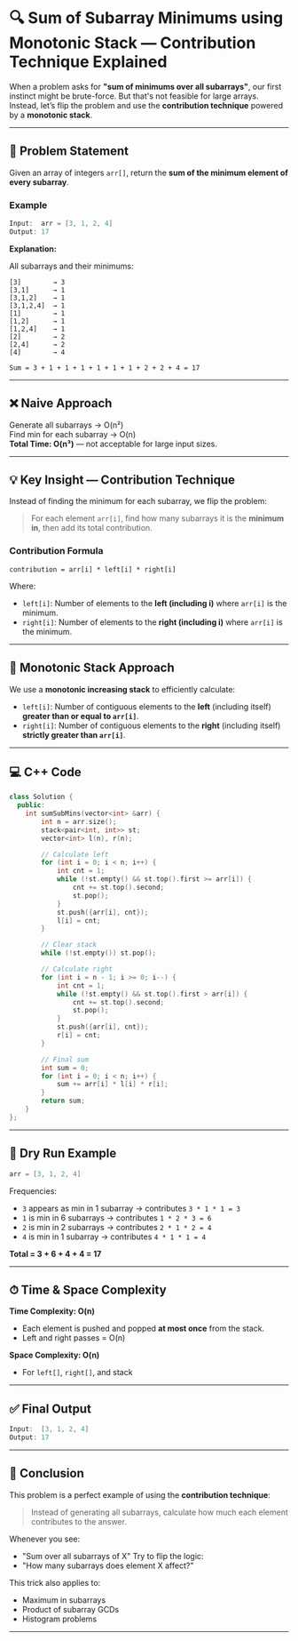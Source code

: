 # 🔍 Sum of Subarray Minimums using Monotonic Stack — Contribution Technique Explained

When a problem asks for **"sum of minimums over all subarrays"**, our first instinct might be brute-force. But that's not feasible for large arrays. Instead, let’s flip the problem and use the **contribution technique** powered by a **monotonic stack**.

---

## 📘 Problem Statement

Given an array of integers `arr[]`, return the **sum of the minimum element of every subarray**.

### Example

```cpp
Input:  arr = [3, 1, 2, 4]
Output: 17
```

**Explanation:**

All subarrays and their minimums:

```
[3]        → 3  
[3,1]      → 1  
[3,1,2]    → 1  
[3,1,2,4]  → 1  
[1]        → 1  
[1,2]      → 1  
[1,2,4]    → 1  
[2]        → 2  
[2,4]      → 2  
[4]        → 4  

Sum = 3 + 1 + 1 + 1 + 1 + 1 + 1 + 2 + 2 + 4 = 17
```

---

## ❌ Naive Approach

Generate all subarrays → O(n²)  
Find min for each subarray → O(n)  
**Total Time: O(n³)** — not acceptable for large input sizes.

---

## 💡 Key Insight — Contribution Technique

Instead of finding the minimum for each subarray, we flip the problem:

> For each element `arr[i]`, find how many subarrays it is the **minimum in**, then add its total contribution.

### Contribution Formula

```
contribution = arr[i] * left[i] * right[i]
```

Where:
- `left[i]`: Number of elements to the **left (including i)** where `arr[i]` is the minimum.
- `right[i]`: Number of elements to the **right (including i)** where `arr[i]` is the minimum.

---

## 🔄 Monotonic Stack Approach

We use a **monotonic increasing stack** to efficiently calculate:

- `left[i]`: Number of contiguous elements to the **left** (including itself) **greater than or equal to `arr[i]`**.
- `right[i]`: Number of contiguous elements to the **right** (including itself) **strictly greater than `arr[i]`**.

---

## 💻 C++ Code

```cpp
class Solution {
  public:
    int sumSubMins(vector<int> &arr) {
        int n = arr.size();
        stack<pair<int, int>> st;
        vector<int> l(n), r(n);

        // Calculate left
        for (int i = 0; i < n; i++) {
            int cnt = 1;
            while (!st.empty() && st.top().first >= arr[i]) {
                cnt += st.top().second;
                st.pop();
            }
            st.push({arr[i], cnt});
            l[i] = cnt;
        }

        // Clear stack
        while (!st.empty()) st.pop();

        // Calculate right
        for (int i = n - 1; i >= 0; i--) {
            int cnt = 1;
            while (!st.empty() && st.top().first > arr[i]) {
                cnt += st.top().second;
                st.pop();
            }
            st.push({arr[i], cnt});
            r[i] = cnt;
        }

        // Final sum
        int sum = 0;
        for (int i = 0; i < n; i++) {
            sum += arr[i] * l[i] * r[i];
        }
        return sum;
    }
};
```

---

## 🧠 Dry Run Example

```cpp
arr = [3, 1, 2, 4]
```

Frequencies:
- `3` appears as min in 1 subarray → contributes `3 * 1 * 1 = 3`
- `1` is min in 6 subarrays → contributes `1 * 2 * 3 = 6`
- `2` is min in 2 subarrays → contributes `2 * 1 * 2 = 4`
- `4` is min in 1 subarray → contributes `4 * 1 * 1 = 4`

**Total = 3 + 6 + 4 + 4 = 17**

---

## ⏱ Time & Space Complexity

**Time Complexity: O(n)**  
- Each element is pushed and popped **at most once** from the stack.
- Left and right passes = O(n)

**Space Complexity: O(n)**  
- For `left[]`, `right[]`, and stack

---

## ✅ Final Output

```cpp
Input:  [3, 1, 2, 4]
Output: 17
```

---

## 🧵 Conclusion

This problem is a perfect example of using the **contribution technique**:

> Instead of generating all subarrays, calculate how much each element contributes to the answer.

Whenever you see:
- "Sum over all subarrays of X"
Try to flip the logic:
- "How many subarrays does element X affect?"

This trick also applies to:
- Maximum in subarrays
- Product of subarray GCDs
- Histogram problems

---
